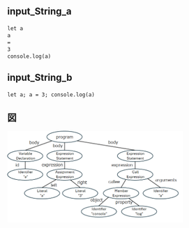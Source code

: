 ## input_String_a
```
let a
a
=
3
console.log(a)
```

## input_String_b
```
let a; a = 3; console.log(a)
```

## 図
<img src="string_ab.png" width="80%">
<!-- ch02\ex08\string_ab.png -->